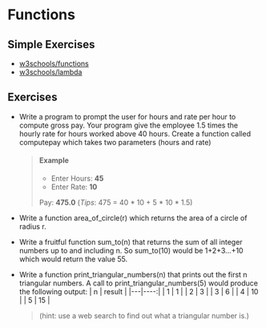 # Functions

## Simple Exercises

* [w3schools/functions](https://www.w3schools.com/python/exercise.asp?filename=exercise_functions1)
* [w3schools/lambda](https://www.w3schools.com/python/exercise.asp?filename=exercise_lambda1)

## Exercises

* Write a program to prompt the user for hours and rate per hour to compute gross pay. Your program give the employee 1.5 times the hourly rate for hours worked above 40 hours. Create a function called computepay which takes two parameters (hours and rate)

    > #### Example
    > * Enter Hours: **45**
    > * Enter Rate: **10**
    >
    > Pay: **475.0**  (*Tips*: 475 = 40 * 10 + 5 * 10 * 1.5)

* Write a function area_of_circle(r) which returns the area of a circle of radius r.
* Write a fruitful function sum_to(n) that returns the sum of all integer numbers up to and including n. So sum_to(10) would be 1+2+3...+10 which would return the value 55.
* Write a function print_triangular_numbers(n) that prints out the first n triangular numbers. A call to print_triangular_numbers(5) would produce the following output:
  | n | result  |
  |---|----:|
  | 1 | 1  |
  | 2 | 3  |
  | 3 | 6  |
  | 4 | 10 |
  | 5 | 15 |
  > (hint: use a web search to find out what a triangular number is.)
